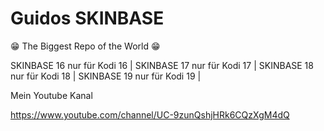 # Guidos SKINBASE
😁 The Biggest Repo of the World  😁

SKINBASE 16 nur für Kodi 16 |
SKINBASE 17 nur für Kodi 17 |
SKINBASE 18 nur für Kodi 18 | 
SKINBASE 19 nur für Kodi 19 |

Mein Youtube Kanal 

https://www.youtube.com/channel/UC-9zunQshjHRk6CQzXgM4dQ
